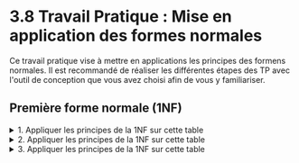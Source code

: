 # 3.8 Travail Pratique : Mise en application des formes normales

Ce travail pratique vise à mettre en applications les principes des formens normales. Il est recommandé de réaliser les différentes étapes des TP avec l'outil de conception que vous avez choisi afin de vous y familiariser.

## Première forme normale (1NF) 

<details>
<summary>1. Appliquer les principes de la 1NF sur cette table</summary>

| ID_Inscription | Nom_Étudiant          | Cours_Inscrits                       |
|----------------|-----------------------|--------------------------------------|
| 1              | Alice Dupont          | Mathématiques, Physique              |
| 2              | Bob Martin            | Littérature, Histoire, Mathématiques |
| 3              | Clara Legrand         | Informatique                         |

</details>
<details>
<summary>2. Appliquer les principes de la 1NF sur cette table</summary>

| ID_Commande | Nom_Client    | Produits_Achetés                                   |
|-------------|---------------|----------------------------------------------------|
| 1001        | Marc Dupré    | Smartphone Modèle X, Étui Smartphone Modèle X      |
| 1002        | Léa Fontaine  | Ordinateur Portable Y, Souris sans fil Z           |

</details>
<details>
<summary>3. Appliquer les principes de la 1NF sur cette table</summary>

| ID_Réservation | Nom_Client       | Dates_Réservées                               |
|----------------|------------------|-----------------------------------------------|
| 555            | Julien Moreau    | 2023-04-15, 2023-04-16, 2023-04-17            |
| 556            | Sophie Bernard   | 2023-05-01, 2023-05-02                        |

</details>